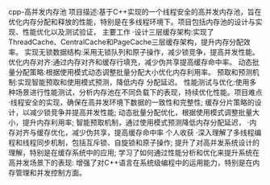 cpp-高并发内存池
项目描述:基于C++实现的一个线程安全的高并发内存池，旨在优化内存分配和释放的性能，特别是在多线程环境下。项目包括内存池的设计与实现、性能优化以及测试验证，
主要工作
·设计三层缓存架构:实现了ThreadCache、CentralCache和PageCache三层缓存架构，提升内存分配效率。
实现无锁数据结构:采用无锁队列和原子操作，减少锁竞争，提高并发性能。
优化内存对齐:通过内存对齐和缓存行填充，减少伪共享提高缓存命中率。
动态批量分配策略:根据使用模式动态调整批量分配大小优化内存利用率。
预取和预测机制:实现智能预取和使用模式预测，降低内存
分配延迟。
性能测试与优化:使用多种场景进行性能测试，分析内存池在不同负载下的表现，持续优化性能。项目难点
·线程安全的实现，确保在高并发环境下数据的一致性和完整性;
缓存分片策略的设计，以减少锁竞争并提高并发性能;
动态批量分配优化，根据使用模式调整批量大小，提升内存利用率;
智能预取机制，通过使用模式预测降低内存分配延迟，
·内存对齐与缓存优化，减少伪共享，提高缓存命中率
个人收获
·深入理解了多线程编程和线程同步机制，包括互斥锁、自旋锁和原子操作;
提升了对高并发系统设计的理解，特别是在缓存系统中的应用;
学习了如何通过性能分析和优化来提升系统在高并发场景下的表现:
增强了对C++语言在系统级编程中的运用能力，特别是在内存管理和并发控制方面。
